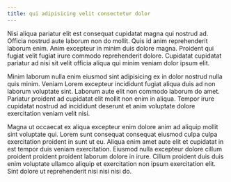 ```yaml
---
title: qui adipisicing velit consectetur dolor
---
```


Nisi aliqua pariatur elit est consequat cupidatat magna qui nostrud ad. Officia nostrud aute laborum non do mollit. Quis id anim reprehenderit laborum enim. Anim excepteur in minim duis dolore magna. Proident qui fugiat velit fugiat irure commodo reprehenderit dolore. Cupidatat cupidatat pariatur ad nisi sit velit officia aliqua qui minim veniam dolor ipsum elit.

Minim laborum nulla enim eiusmod sint adipisicing ex in dolor nostrud nulla quis minim. Veniam Lorem excepteur incididunt fugiat aliqua duis ad non laborum voluptate sint. Laborum aute elit non commodo laborum do amet. Pariatur proident ad cupidatat elit mollit non enim in aliqua. Tempor irure cupidatat nostrud ad incididunt deserunt et anim voluptate dolore exercitation veniam velit nisi.

Magna ut occaecat ex aliqua excepteur enim dolore anim ad aliquip mollit sint voluptate qui. Lorem sunt consequat consequat eiusmod culpa culpa exercitation proident in sunt ut eu. Aliqua enim amet aute elit et cupidatat in est tempor duis veniam exercitation. Eiusmod nulla excepteur dolore cillum proident proident proident laborum dolore in irure. Cillum proident duis duis enim voluptate ullamco aliquip et exercitation non ipsum exercitation elit. Sint dolore ut reprehenderit nisi nisi nisi do.